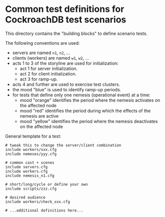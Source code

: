 # Common test definitions for CockroachDB test scenarios

This directory contains the "building blocks" to define scenario
tests.

The following conventions are used:

- servers are named `n1`, `n2`, ...
- clients (workers) are named `w1`, `w2`, ...
- acts 1 to 3 of the storyline are used for initialization:
  - act 1 for server initialization.
  - act 2 for client initialization.
  - act 3 for ramp-up.
- acts 4 and further are used to exercise test clusters.
- the mood "blue" is used to identify ramp-up periods.
- for tests that define only one nemesis (operational event) at a time:
  - mood "orange" identifies the period where the nemesis activates on the affected node
  - mood "red" identifies the period during which the effects of the nemesis are active
  - mood "yellow" identifies the period where the nemesis deactivates on the affected node

General template for a test:

```
# tweak this to change the server/client combination
include workers/xxx.cfg
include nemeses/yyy.cfg

# common cast + scenes
include servers.cfg
include workers.cfg
include nemesis_n1.cfg

# short/long/cycle or define your own
include scripts/zzz.cfg

# desired audience
include workers/check_xxx.cfg

# ...additional definitions here...
```
